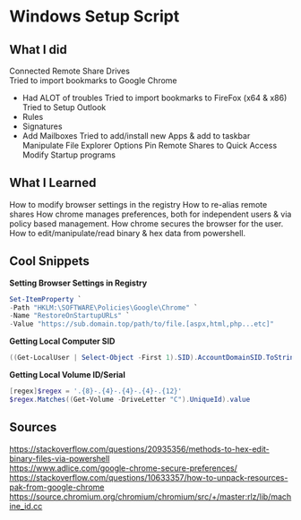 # Windows Setup Script

## What I did
Connected Remote Share Drives  
Tried to import bookmarks to Google Chrome
  - Had ALOT of troubles
Tried to import bookmarks to FireFox (x64 & x86)
Tried to Setup Outlook
  - Rules
  - Signatures
  - Add Mailboxes
Tried to add/install new Apps & add to taskbar
Manipulate File Explorer Options
Pin Remote Shares to Quick Access
Modify Startup programs

## What I Learned
How to modify browser settings in the registry
How to re-alias remote shares 
How chrome manages preferences, both for independent users & via policy based management.
How chrome secures the browser for the user.
How to edit/manipulate/read binary & hex data from powershell.

## Cool Snippets
**Setting Browser Settings in Registry**  
```powershell
Set-ItemProperty `
-Path "HKLM:\SOFTWARE\Policies\Google\Chrome" `
-Name "RestoreOnStartupURLs" `
-Value "https://sub.domain.top/path/to/file.[aspx,html,php...etc]"
```
**Getting Local Computer SID**
```powershell
((Get-LocalUser | Select-Object -First 1).SID).AccountDomainSID.ToString()
```
**Getting Local Volume ID/Serial**
```powershell
[regex]$regex = '.{8}-.{4}-.{4}-.{4}-.{12}'
$regex.Matches((Get-Volume -DriveLetter "C").UniqueId).value
```



## Sources
https://stackoverflow.com/questions/20935356/methods-to-hex-edit-binary-files-via-powershell  
https://www.adlice.com/google-chrome-secure-preferences/  
https://stackoverflow.com/questions/10633357/how-to-unpack-resources-pak-from-google-chrome  
https://source.chromium.org/chromium/chromium/src/+/master:rlz/lib/machine_id.cc  
